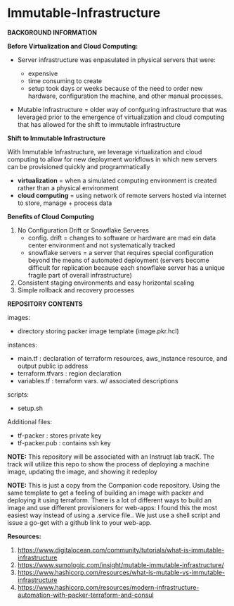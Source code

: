 # Immutable-Infrastructure

**BACKGROUND INFORMATION**

**Before Virtualization and Cloud Computing:**
* Server infrastructure was enpasulated in physical servers that were:
  * expensive
  * time consuming to create 
  * setup took days or weeks because of the need to order new hardware, configuration the machine, and other manual processes.
  
* Mutable Infrastructure = older way of confguring infrastructure that was leveraged prior to the emergence of virtualization and cloud computing that has allowed for the shift to immutable infrastructure


**Shift to Immutable Infrastructure**

With Immutable Infrastructure, we leverage virtualization and cloud computing to allow for new deployment workflows in which new servers can be provisioned quickly and programmatically 
  * **virtualization** = when a simulated computing environment is created rather than a physical environment
  * **cloud computing** = using network of remote servers hosted via internet to store, manage + process data
  
  **Benefits of Cloud Computing**
  
 1. No Configuration Drift or Snowflake Serveres
    * config. drift = changes to software or hardware are mad ein data center environment and not systematically tracked
    * snowflake servers = a server that requires special configuration beyond the means of automated deployment (servers become difficult for replication because each snowflake server has a unique fragile part of overall infrastructure)
 2. Consistent staging environments and easy horizontal scaling
 3. Simple rollback and recovery processes

**REPOSITORY CONTENTS**

images:
* directory storing packer image template (image.pkr.hcl)

instances:
* main.tf : declaration of terraform resources, aws_instance resource, and output public ip address
* terraform.tfvars : region declaration
* variables.tf : terraform vars. w/ associated descriptions

scripts:
* setup.sh

Additional files:
* tf-packer : stores private key
* tf-packer.pub : contains ssh key


**NOTE:** This repository will be associated with an Instruqt lab tracK. The track will utilize this repo to show the process of deploying a machine image, updating the image, and showing it redeploy

**NOTE:** This is just a copy from the Companion code repository. Using the same template to get a feeling of building an image with packer and deploying it using terraform. There is a lot of different ways to build an image and use different provisioners for web-apps: I found this the most easiest way instead of using a .service file.. We just use a shell script and issue a go-get with a github link to your web-app.

**Resources:**
1. https://www.digitalocean.com/community/tutorials/what-is-immutable-infrastructure
2. https://www.sumologic.com/insight/mutable-immutable-infrastructure/
3. https://www.hashicorp.com/resources/what-is-mutable-vs-immutable-infrastructure
4. https://www.hashicorp.com/resources/modern-infrastructure-automation-with-packer-terraform-and-consul
